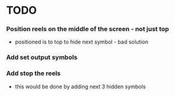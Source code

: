 # TODO #

### Position reels on the middle of the screen - not just top ###
- positioned is to top to hide next symbol - bad solution
### Add set output symbols ###
### Add stop the reels ###
- this would be done by adding next 3 hidden symbols